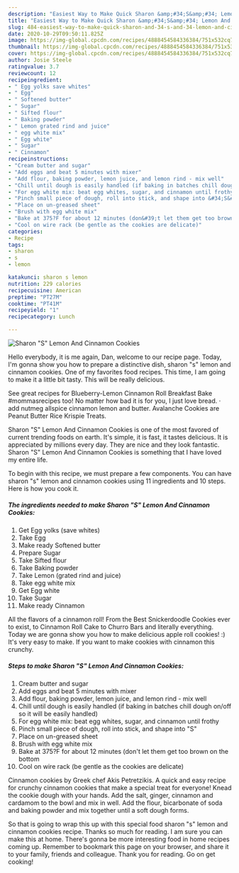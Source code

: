 ```yaml
---
description: "Easiest Way to Make Quick Sharon &amp;#34;S&amp;#34; Lemon And Cinnamon Cookies"
title: "Easiest Way to Make Quick Sharon &amp;#34;S&amp;#34; Lemon And Cinnamon Cookies"
slug: 484-easiest-way-to-make-quick-sharon-and-34-s-and-34-lemon-and-cinnamon-cookies
date: 2020-10-29T09:50:11.825Z
image: https://img-global.cpcdn.com/recipes/4888454584336384/751x532cq70/sharon-s-lemon-and-cinnamon-cookies-recipe-main-photo.jpg
thumbnail: https://img-global.cpcdn.com/recipes/4888454584336384/751x532cq70/sharon-s-lemon-and-cinnamon-cookies-recipe-main-photo.jpg
cover: https://img-global.cpcdn.com/recipes/4888454584336384/751x532cq70/sharon-s-lemon-and-cinnamon-cookies-recipe-main-photo.jpg
author: Josie Steele
ratingvalue: 3.7
reviewcount: 12
recipeingredient:
- " Egg yolks save whites"
- " Egg"
- " Softened butter"
- " Sugar"
- " Sifted flour"
- " Baking powder"
- " Lemon grated rind and juice"
- " egg white mix"
- " Egg white"
- " Sugar"
- " Cinnamon"
recipeinstructions:
- "Cream butter and sugar"
- "Add eggs and beat 5 minutes with mixer"
- "Add flour, baking powder, lemon juice, and lemon rind - mix well"
- "Chill until dough is easily handled (if baking in batches chill dough on/off so it will be easily handled)"
- "For egg white mix: beat egg whites, sugar, and cinnamon until frothy"
- "Pinch small piece of dough, roll into stick, and shape into &#34;S&#34;"
- "Place on un-greased sheet"
- "Brush with egg white mix"
- "Bake at 375?F for about 12 minutes (don&#39;t let them get too brown on the bottom"
- "Cool on wire rack (be gentle as the cookies are delicate)"
categories:
- Recipe
tags:
- sharon
- s
- lemon

katakunci: sharon s lemon 
nutrition: 229 calories
recipecuisine: American
preptime: "PT27M"
cooktime: "PT41M"
recipeyield: "1"
recipecategory: Lunch

---
```



![Sharon &#34;S&#34; Lemon And Cinnamon Cookies](https://img-global.cpcdn.com/recipes/4888454584336384/751x532cq70/sharon-s-lemon-and-cinnamon-cookies-recipe-main-photo.jpg)

Hello everybody, it is me again, Dan, welcome to our recipe page. Today, I'm gonna show you how to prepare a distinctive dish, sharon &#34;s&#34; lemon and cinnamon cookies. One of my favorites food recipes. This time, I am going to make it a little bit tasty. This will be really delicious.

See great recipes for Blueberry-Lemon Cinnamon Roll Breakfast Bake #mommasrecipes too! No matter how bad it is for you, I just love bread. · add nutmeg allspice cinnamon lemon and butter. Avalanche Cookies are Peanut Butter Rice Krispie Treats.

Sharon &#34;S&#34; Lemon And Cinnamon Cookies is one of the most favored of current trending foods on earth. It's simple, it is fast, it tastes delicious. It is appreciated by millions every day. They are nice and they look fantastic. Sharon &#34;S&#34; Lemon And Cinnamon Cookies is something that I have loved my entire life.


To begin with this recipe, we must prepare a few components. You can have sharon &#34;s&#34; lemon and cinnamon cookies using 11 ingredients and 10 steps. Here is how you cook it.

<!--inarticleads1-->

##### The ingredients needed to make Sharon &#34;S&#34; Lemon And Cinnamon Cookies:

1. Get  Egg yolks (save whites)
1. Take  Egg
1. Make ready  Softened butter
1. Prepare  Sugar
1. Take  Sifted flour
1. Take  Baking powder
1. Take  Lemon (grated rind and juice)
1. Take  egg white mix
1. Get  Egg white
1. Take  Sugar
1. Make ready  Cinnamon


All the flavors of a cinnamon roll! From the Best Snickerdoodle Cookies ever to exist, to Cinnamon Roll Cake to Churro Bars and literally everything. Today we are gonna show you how to make delicious apple roll cookies! :) It&#39;s very easy to make. If you want to make cookies with cinnamon this crunchy. 

<!--inarticleads2-->

##### Steps to make Sharon &#34;S&#34; Lemon And Cinnamon Cookies:

1. Cream butter and sugar
1. Add eggs and beat 5 minutes with mixer
1. Add flour, baking powder, lemon juice, and lemon rind - mix well
1. Chill until dough is easily handled (if baking in batches chill dough on/off so it will be easily handled)
1. For egg white mix: beat egg whites, sugar, and cinnamon until frothy
1. Pinch small piece of dough, roll into stick, and shape into &#34;S&#34;
1. Place on un-greased sheet
1. Brush with egg white mix
1. Bake at 375?F for about 12 minutes (don&#39;t let them get too brown on the bottom
1. Cool on wire rack (be gentle as the cookies are delicate)


Cinnamon cookies by Greek chef Akis Petretzikis. A quick and easy recipe for crunchy cinnamon cookies that make a special treat for everyone! Knead the cookie dough with your hands. Add the salt, ginger, cinnamon and cardamom to the bowl and mix in well. Add the flour, bicarbonate of soda and baking powder and mix together until a soft dough forms. 

So that is going to wrap this up with this special food sharon &#34;s&#34; lemon and cinnamon cookies recipe. Thanks so much for reading. I am sure you can make this at home. There's gonna be more interesting food in home recipes coming up. Remember to bookmark this page on your browser, and share it to your family, friends and colleague. Thank you for reading. Go on get cooking!
